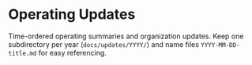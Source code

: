 # Operating Updates

Time-ordered operating summaries and organization updates. Keep one subdirectory per year (`docs/updates/YYYY/`) and name files `YYYY-MM-DD-title.md` for easy referencing.
